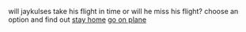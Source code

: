 will jaykulses take his flight in time or will he miss his flight? choose an option and find out
[stay home](../../../drive-to-airport/missflight.md) 
[go on plane](go-on-plane.md)

